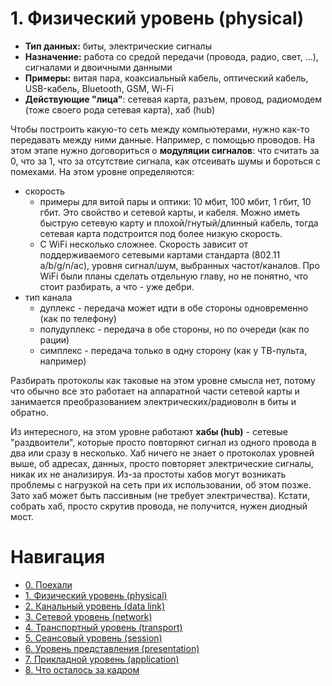 # 1. Физический уровень (physical)

*   **Тип данных:** биты, электрические сигналы
*   **Назначение:** работа со средой передачи (провода, радио, свет, …), сигналами и двоичными данными
*   **Примеры:** витая пара, коаксиальный кабель, оптический кабель, USB-кабель, Bluetooth, GSM, Wi-Fi
*   **Действующие "лица"**: сетевая карта, разъем, провод, радиомодем (тоже своего рода сетевая карта), хаб (hub)

Чтобы построить какую-то сеть между компьютерами, нужно как-то передавать между ними данные. Например, с помощью проводов. На этом этапе нужно договориться о **модуляции сигналов**: что считать за 0, что за 1, что за отсутствие сигнала, как отсеивать шумы и бороться с помехами. На этом уровне определяются:



*   скорость
    *   примеры для витой пары и оптики: 10 мбит, 100 мбит, 1 гбит, 10 гбит. Это свойство и сетевой карты, и кабеля. Можно иметь быструю сетевую карту и плохой/гнутый/длинный кабель, тогда сетевая карта подстроится под более низкую скорость.
    *   С WiFi несколько сложнее. Скорость зависит от поддерживаемого сетевыми картами стандарта (802.11 a/b/g/n/ac), уровня сигнал/шум, выбранных частот/каналов. Про WiFi были планы сделать отдельную главу, но не понятно, что стоит разбирать, а что - уже дебри.
*   тип канала
    *   дуплекс - передача может идти в обе стороны одновременно (как по телефону)
    *   полудуплекс - передача в обе стороны, но по очереди (как по рации)
    *   симплекс - передача только в одну сторону (как у ТВ-пульта, например)

Разбирать протоколы как таковые на этом уровне смысла нет, потому что обычно все это работает на аппаратной части сетевой карты и занимается преобразованием электрических/радиоволн в биты и обратно.

Из интересного, на этом уровне работают **хабы (hub)** - сетевые "раздвоители", которые просто повторяют сигнал из одного провода в два или сразу в несколько. Хаб ничего не знает о протоколах уровней выше, об адресах, данных, просто повторяет электрические сигналы, никак их не анализируя. Из-за простоты хабов могут возникать проблемы с нагрузкой на сеть при их использовании, об этом позже. Зато хаб может быть пассивным (не требует электричества). Кстати, собрать хаб, просто скрутив провода, не получится, нужен диодный мост.

# Навигация

- [0. Поехали](0_start.md)
- [1. Физический уровень (physical)](1_physical.md)
- [2. Канальный уровень (data link)](2_data_link.md)
- [3. Сетевой уровень (network)](3_network.md)
- [4. Транспортный уровень (transport)](4_transport.md)
- [5. Сеансовый уровень (session)](5_session.md)
- [6. Уровень представления (presentation)](6_presentation.md)
- [7. Прикладной уровень (application)](7_application.md)
- [8. Что осталось за кадром](8_end.md)
